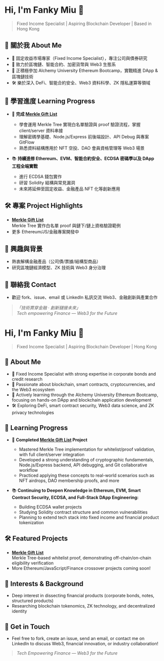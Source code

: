 # Hi, I'm Fanky Miu 👋

> Fixed Income Specialist | Aspiring Blockchain Developer | Based in Hong Kong

## 🚀 關於我 About Me

- 💼  固定收益市場專家（Fixed Income Specialist），專注公司與債券研究
- 🔑  致力於區塊鏈、智能合約、加密貨幣與 Web3 生態系
- 🌱  正積極參加 Alchemy University Ethereum Bootcamp，實戰精進 DApp & 區塊鏈技術
- 🛠️  樂於深入 DeFi、智能合約安全、Web3 資料科學、ZK 隱私運算等領域

## 📝 學習進度 Learning Progress

- 🌳 **完成 [Merkle Gift List](https://github.com/FankyMiu/Fanky-Merkle-Gift-List)**
  - 學會運用 Merkle Tree 實現白名單驗證與 proof 驗證流程，掌握 client/server 資料串接
  - 理解密碼學基礎、Node.js/Express 前後端設計、API Debug 與專案 GitFlow
  - 熟悉資料結構應用於 NFT 空投、DAO 會員資格管理等 Web3 場景

- 📚 **持續進修 Ethereum、EVM、智能合約安全、ECDSA 密碼學以及 DApp 工程全端實戰**
  - 進行 ECDSA 錢包實作
  - 研習 Solidity 結構與常見漏洞
  - 未來將延伸至固定收益、金融產品 NFT 化等創新應用

## 🛠 專案 Project Highlights

- [**Merkle Gift List**](https://github.com/FankyMiu/Fanky-Merkle-Gift-List)  
  Merkle Tree 實作白名單 proof 與鏈下/鏈上資格驗證範例  
- 更多 Ethereum/JS/金融專案開發中

## 📖 興趣與背景

- 熱衷解構金融產品（公司債/票據/結構型商品）
- 研究區塊鏈經濟模型、ZK 技術與 Web3 身分治理

## 🤝 聯絡我 Contact

- 歡迎 fork、issue、email 或 LinkedIn 私訊交流 Web3、金融創新與產業合作

> *「技術貫穿金融 ‧ 創新鏈接未來」*  
> *Tech empowering Finance — Web3 for the Future*
>


# Hi, I'm Fanky Miu 👋

> Fixed Income Specialist | Aspiring Blockchain Developer | Hong Kong

## 🚀 About Me

- 💼 Fixed Income Specialist with strong expertise in corporate bonds and credit research
- 🔑 Passionate about blockchain, smart contracts, cryptocurrencies, and the Web3 ecosystem
- 🌱 Actively learning through the Alchemy University Ethereum Bootcamp, focusing on hands-on DApp and blockchain application development
- 🛠️ Exploring DeFi, smart contract security, Web3 data science, and ZK privacy technologies

## 📝 Learning Progress

- 🌳 **Completed [Merkle Gift List](https://github.com/FankyMiu/Fanky-Merkle-Gift-List) Project**
  - Mastered Merkle Tree implementation for whitelist/proof validation, with full client/server integration
  - Developed a strong understanding of cryptographic fundamentals, Node.js/Express backend, API debugging, and Git collaborative workflow
  - Practiced applying these concepts to real-world scenarios such as NFT airdrops, DAO membership proofs, and more

- 📚 **Continuing to Deepen Knowledge in Ethereum, EVM, Smart Contract Security, ECDSA, and Full-Stack DApp Engineering:**
  - Building ECDSA wallet projects
  - Studying Solidity contract structure and common vulnerabilities
  - Planning to extend tech stack into fixed income and financial product tokenization

## 🛠 Featured Projects

- [**Merkle Gift List**](https://github.com/FankyMiu/Fanky-Merkle-Gift-List)  
  Merkle Tree-based whitelist proof, demonstrating off-chain/on-chain eligibility verification  
- More Ethereum/JavaScript/Finance crossover projects coming soon!

## 📖 Interests & Background

- Deep interest in dissecting financial products (corporate bonds, notes, structured products)
- Researching blockchain tokenomics, ZK technology, and decentralized identity

## 🤝 Get in Touch

- Feel free to fork, create an issue, send an email, or contact me on LinkedIn to discuss Web3, financial innovation, or industry collaboration!

> *Tech Empowering Finance — Web3 for the Future*



